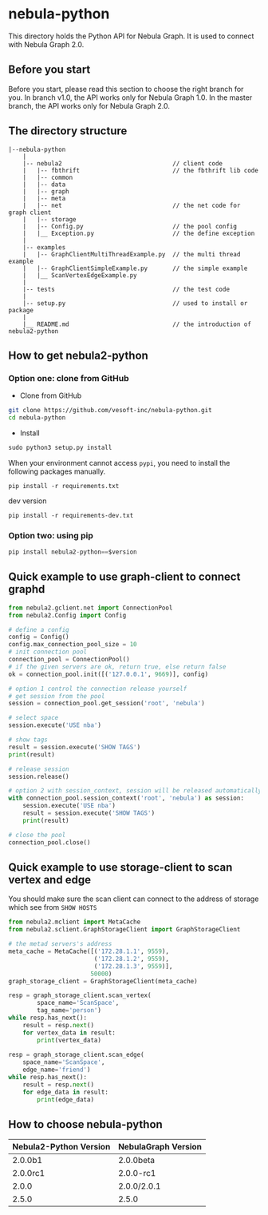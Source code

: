 # nebula-python

This directory holds the Python API for Nebula Graph. It is used to connect with Nebula Graph 2.0.

## Before you start

Before you start, please read this section to choose the right branch for you. In branch v1.0, the API works only for Nebula Graph 1.0. In the master branch, the API works only for Nebula Graph 2.0.

## The directory structure

```text
|--nebula-python
    |
    |-- nebula2                               // client code
    |   |-- fbthrift                          // the fbthrift lib code
    |   |-- common           
    |   |-- data           
    |   |-- graph           
    |   |-- meta           
    |   |-- net                               // the net code for graph client
    |   |-- storage           
    |   |-- Config.py                         // the pool config
    |   |__ Exception.py                      // the define exception
    |           
    |-- examples
    |   |-- GraphClientMultiThreadExample.py  // the multi thread example
    |   |-- GraphClientSimpleExample.py       // the simple example
    |   |__ ScanVertexEdgeExample.py                   
    |
    |-- tests                                 // the test code
    |                      
    |-- setup.py                              // used to install or package
    |                      
    |__ README.md                             // the introduction of nebula2-python

```

## How to get nebula2-python

### Option one: clone from GitHub

- Clone from GitHub

```bash
git clone https://github.com/vesoft-inc/nebula-python.git
cd nebula-python
```

- Install

```python
sudo python3 setup.py install
```

When your environment cannot access `pypi`, you need to install the following packages manually.

```
pip install -r requirements.txt
```
dev version
```
pip install -r requirements-dev.txt
```

### Option two: using pip

```python
pip install nebula2-python==$version
```

## Quick example to use graph-client to connect graphd

```python
from nebula2.gclient.net import ConnectionPool
from nebula2.Config import Config

# define a config
config = Config()
config.max_connection_pool_size = 10
# init connection pool
connection_pool = ConnectionPool()
# if the given servers are ok, return true, else return false
ok = connection_pool.init([('127.0.0.1', 9669)], config)

# option 1 control the connection release yourself
# get session from the pool
session = connection_pool.get_session('root', 'nebula')

# select space
session.execute('USE nba')

# show tags
result = session.execute('SHOW TAGS')
print(result)

# release session
session.release()

# option 2 with session_context, session will be released automatically
with connection_pool.session_context('root', 'nebula') as session:
    session.execute('USE nba')
    result = session.execute('SHOW TAGS')
    print(result)

# close the pool
connection_pool.close()
```

## Quick example to use storage-client to scan vertex and edge

You should make sure the scan client can connect to the address of storage which see from `SHOW HOSTS` 

```python
from nebula2.mclient import MetaCache
from nebula2.sclient.GraphStorageClient import GraphStorageClient

# the metad servers's address
meta_cache = MetaCache([('172.28.1.1', 9559),
                        ('172.28.1.2', 9559),
                        ('172.28.1.3', 9559)],
                       50000)
graph_storage_client = GraphStorageClient(meta_cache)

resp = graph_storage_client.scan_vertex(
        space_name='ScanSpace',
        tag_name='person')
while resp.has_next():
    result = resp.next()
    for vertex_data in result:
        print(vertex_data)
        
resp = graph_storage_client.scan_edge(
    space_name='ScanSpace',
    edge_name='friend')
while resp.has_next():
    result = resp.next()
    for edge_data in result:
        print(edge_data)
```

## How to choose nebula-python

| Nebula2-Python Version | NebulaGraph Version |
|---|---|
| 2.0.0b1  | 2.0.0beta |
| 2.0.0rc1  | 2.0.0-rc1 |
| 2.0.0  | 2.0.0/2.0.1 |
| 2.5.0  | 2.5.0 |
